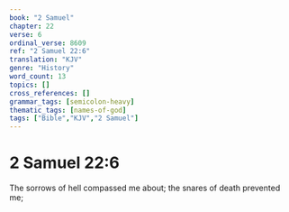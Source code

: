 ```yaml
---
book: "2 Samuel"
chapter: 22
verse: 6
ordinal_verse: 8609
ref: "2 Samuel 22:6"
translation: "KJV"
genre: "History"
word_count: 13
topics: []
cross_references: []
grammar_tags: [semicolon-heavy]
thematic_tags: [names-of-god]
tags: ["Bible","KJV","2 Samuel"]
---
```


# 2 Samuel 22:6

The sorrows of hell compassed me about; the snares of death prevented me;
